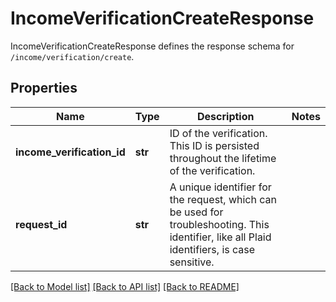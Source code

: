 # IncomeVerificationCreateResponse

IncomeVerificationCreateResponse defines the response schema for `/income/verification/create`.
## Properties
Name | Type | Description | Notes
------------ | ------------- | ------------- | -------------
**income_verification_id** | **str** | ID of the verification. This ID is persisted throughout the lifetime of the verification. | 
**request_id** | **str** | A unique identifier for the request, which can be used for troubleshooting. This identifier, like all Plaid identifiers, is case sensitive. | 

[[Back to Model list]](../README.md#documentation-for-models) [[Back to API list]](../README.md#documentation-for-api-endpoints) [[Back to README]](../README.md)



